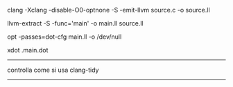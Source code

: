 

 clang -Xclang -disable-O0-optnone -S -emit-llvm source.c -o source.ll

llvm-extract -S -func='main' -o main.ll source.ll

opt -passes=dot-cfg main.ll -o /dev/null

xdot .main.dot


---

controlla come si usa clang-tidy

---